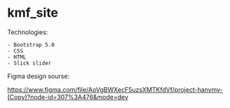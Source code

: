 # kmf_site

Technologies:

    - Bootstrap 5.0
    - CSS
    - HTML
    - Slick slider

Figma design sourse:

https://www.figma.com/file/AoVgBWXecF5uzsXMTKfdVf/project-hanymy-(Copy)?node-id=307%3A476&mode=dev
